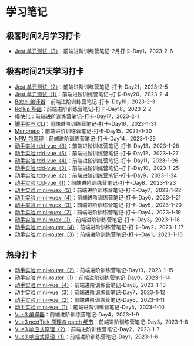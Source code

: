 # 学习笔记

## 极客时间2月学习打卡

- [Jest 单元测试（3）](./frontend-camp-challenge-feb-day1.md)：前端进阶训练营笔记-2月打卡-Day1，2023-2-6

## 极客时间21天学习打卡

- [Jest 单元测试（2）](./frontend-camp-challenge-day-21.md)：前端进阶训练营笔记-打卡-Day21，2023-2-5
- [Jest 单元测试（1）](./frontend-camp-challenge-day-20.md)：前端进阶训练营笔记-打卡-Day20，2023-2-4
- [Babel 编译器](./frontend-camp-challenge-day-19.md)：前端进阶训练营笔记-打卡-Day19，2023-2-3
- [Rollup 基础](./frontend-camp-challenge-day-18.md)：前端进阶训练营笔记-打卡-Day18，2023-2-2
- [模块化](./frontend-camp-challenge-day-17.md)：前端进阶训练营笔记-打卡-Day17，2023-2-1
- [脚手架与 CLI](./frontend-camp-challenge-day-16.md)：前端进阶训练营笔记-打卡-Day16，2023-1-31
- [Monorepo](./frontend-camp-challenge-day-15.md)：前端进阶训练营笔记-打卡-Day15，2023-1-30
- [NPM 包管理](./frontend-camp-challenge-day-14.md)：前端进阶训练营笔记-打卡-Day14，2023-1-29
- [动手实验 tdd-vue（6）](./frontend-camp-challenge-day-13.md)：前端进阶训练营笔记-打卡-Day13，2023-1-28
- [动手实验 tdd-vue（5）](./frontend-camp-challenge-day-12.md)：前端进阶训练营笔记-打卡-Day12，2023-1-27
- [动手实验 tdd-vue（4）](./frontend-camp-challenge-day-11.md)：前端进阶训练营笔记-打卡-Day11，2023-1-26
- [动手实验 tdd-vue（3）](./frontend-camp-challenge-day-10.md)：前端进阶训练营笔记-打卡-Day10，2023-1-25
- [动手实验 tdd-vue（2）](./frontend-camp-challenge-day-9.md)：前端进阶训练营笔记-打卡-Day9，2023-1-24
- [动手实验 tdd-vue（1）](./frontend-camp-challenge-day-8.md)：前端进阶训练营笔记-打卡-Day8，2023-1-23
- [动手实验 mini-vuex（5）](./frontend-camp-challenge-day-7.md)：前端进阶训练营笔记-打卡-Day7，2023-1-22
- [动手实验 mini-vuex（4）](./frontend-camp-challenge-day-6.md)：前端进阶训练营笔记-打卡-Day6，2023-1-21
- [动手实验 mini-vuex（3）](./frontend-camp-challenge-day-5.md)：前端进阶训练营笔记-打卡-Day5，2023-1-20
- [动手实验 mini-vuex（2）](./frontend-camp-challenge-day-4.md)：前端进阶训练营笔记-打卡-Day4，2023-1-19
- [动手实验 mini-vuex（1）](./frontend-camp-challenge-day-3.md)：前端进阶训练营笔记-打卡-Day3，2023-1-18
- [动手实验 mini-router（4）](./frontend-camp-challenge-day-2.md)：前端进阶训练营笔记-打卡-Day2，2023-1-17
- [动手实验 mini-router（3）](./frontend-camp-challenge-day-1.md)：前端进阶训练营笔记-打卡-Day1，2023-1-16

## 热身打卡

- [动手实验 mini-router（2）](./frontend-camp-day-10.md)：前端进阶训练营笔记-Day10，2023-1-15
- [动手实验 mini-router（1）](./frontend-camp-day-9.md)：前端进阶训练营笔记-Day9，2023-1-14
- [动手实验 mini-vue（4）](./frontend-camp-day-8.md)：前端进阶训练营笔记-Day8，2023-1-13
- [动手实验 mini-vue（3）](./frontend-camp-day-7.md)：前端进阶训练营笔记-Day7，2023-1-12
- [动手实验 mini-vue（2）](./frontend-camp-day-6.md)：前端进阶训练营笔记-Day6，2023-1-11
- [动手实验 mini-vue（1）](./frontend-camp-day-5.md)：前端进阶训练营笔记-Day5，2023-1-10
- [Vue3 编译器](./frontend-camp-day-4.md)：前端进阶训练营笔记-Day4，2023-1-9
- [Vue3 nextTick 原理与 patch 细节](./frontend-camp-day-3.md)：前端进阶训练营笔记-Day3，2023-1-8
- [Vue3 响应式原理（2）](./frontend-camp-day-2.md)：前端进阶训练营笔记-Day2，2023-1-7
- [Vue3 响应式原理（1）](./frontend-camp-day-1.md)：前端进阶训练营笔记-Day1，2023-1-6
